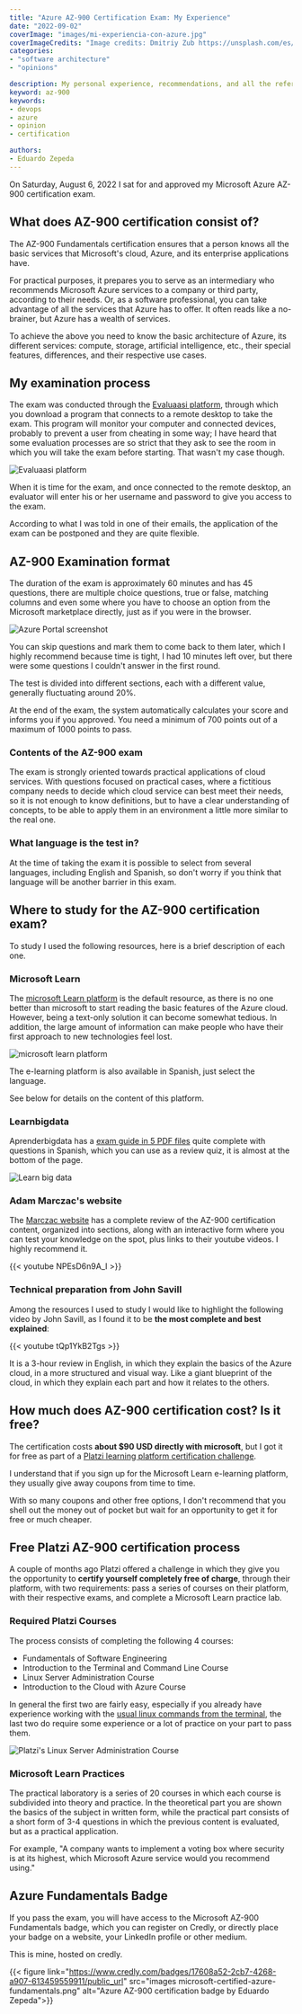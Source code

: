 ```yaml
---
title: "Azure AZ-900 Certification Exam: My Experience"
date: "2022-09-02"
coverImage: "images/mi-experiencia-con-azure.jpg"
coverImageCredits: "Image credits: Dmitriy Zub https://unsplash.com/es/@dimitryzub"
categories:
- "software architecture"
- "opinions"

description: My personal experience, recommendations, and all the references that I studied to pass the Microsoft Azure AZ-900 Fundamentals certification exam
keyword: az-900
keywords:
- devops
- azure
- opinion
- certification

authors:
- Eduardo Zepeda
---
```


On Saturday, August 6, 2022 I sat for and approved my Microsoft Azure AZ-900 certification exam.

## What does AZ-900 certification consist of?

The AZ-900 Fundamentals certification ensures that a person knows all the basic services that Microsoft's cloud, Azure, and its enterprise applications have.

For practical purposes, it prepares you to serve as an intermediary who recommends Microsoft Azure services to a company or third party, according to their needs. Or, as a software professional, you can take advantage of all the services that Azure has to offer. It often reads like a no-brainer, but Azure has a wealth of services.

To achieve the above you need to know the basic architecture of Azure, its different services: compute, storage, artificial intelligence, etc., their special features, differences, and their respective use cases.

## My examination process

The exam was conducted through the [Evaluaasi platform](https://www.evaluaasi.com/), through which you download a program that connects to a remote desktop to take the exam. This program will monitor your computer and connected devices, probably to prevent a user from cheating in some way; I have heard that some evaluation processes are so strict that they ask to see the room in which you will take the exam before starting. That wasn't my case though.

![Evaluaasi platform](images/evaluaasi-plataforma.jpg "Evaluaasi platform home screen")

When it is time for the exam, and once connected to the remote desktop, an evaluator will enter his or her username and password to give you access to the exam.

According to what I was told in one of their emails, the application of the exam can be postponed and they are quite flexible.

## AZ-900 Examination format

The duration of the exam is approximately 60 minutes and has 45 questions, there are multiple choice questions, true or false, matching columns and even some where you have to choose an option from the Microsoft marketplace directly, just as if you were in the browser.

![Azure Portal screenshot](images/portal-azure.png "Azure Portal")

You can skip questions and mark them to come back to them later, which I highly recommend because time is tight, I had 10 minutes left over, but there were some questions I couldn't answer in the first round.

The test is divided into different sections, each with a different value, generally fluctuating around 20%.

At the end of the exam, the system automatically calculates your score and informs you if you approved. You need a minimum of 700 points out of a maximum of 1000 points to pass.

### Contents of the AZ-900 exam

The exam is strongly oriented towards practical applications of cloud services. With questions focused on practical cases, where a fictitious company needs to decide which cloud service can best meet their needs, so it is not enough to know definitions, but to have a clear understanding of concepts, to be able to apply them in an environment a little more similar to the real one.

### What language is the test in?

At the time of taking the exam it is possible to select from several languages, including English and Spanish, so don't worry if you think that language will be another barrier in this exam.

## Where to study for the AZ-900 certification exam?

To study I used the following resources, here is a brief description of each one.

### Microsoft Learn

The [microsoft Learn platform](https://docs.microsoft.com/en-us/learn/) is the default resource, as there is no one better than microsoft to start reading the basic features of the Azure cloud. However, being a text-only solution it can become somewhat tedious. In addition, the large amount of information can make people who have their first approach to new technologies feel lost.

![microsoft learn platform](images/plataforma-microsoft-learn.jpg "microsoft learning platform")

The e-learning platform is also available in Spanish, just select the language.

See below for details on the content of this platform.

### Learnbigdata

Aprenderbigdata has a [exam guide in 5 PDF files](https://aprenderbigdata.com/az-900-azure-fundamentals/) quite complete with questions in Spanish, which you can use as a review quiz, it is almost at the bottom of the page.

![Learn big data](images/aprender-big-data.jpg)

### Adam Marczac's website

The [Marczac website](https://marczak.io/az-900/) has a complete review of the AZ-900 certification content, organized into sections, along with an interactive form where you can test your knowledge on the spot, plus links to their youtube videos. I highly recommend it.

{{< youtube NPEsD6n9A_I >}}

### Technical preparation from John Savill

Among the resources I used to study I would like to highlight the following video by John Savill, as I found it to be **the most complete and best explained**:

{{< youtube tQp1YkB2Tgs >}}

It is a 3-hour review in English, in which they explain the basics of the Azure cloud, in a more structured and visual way. Like a giant blueprint of the cloud, in which they explain each part and how it relates to the others.

## How much does AZ-900 certification cost? Is it free?

The certification costs **about $90 USD directly with microsoft**, but I got it for free as part of a [Platzi learning platform certification challenge](https://platzi.com/r/eduardo-zepeda).

I understand that if you sign up for the Microsoft Learn e-learning platform, they usually give away coupons from time to time.

With so many coupons and other free options, I don't recommend that you shell out the money out of pocket but wait for an opportunity to get it for free or much cheaper.

## Free Platzi AZ-900 certification process

A couple of months ago Platzi offered a challenge in which they give you the opportunity to **certify yourself completely free of charge**, through their platform, with two requirements: pass a series of courses on their platform, with their respective exams, and complete a Microsoft Learn practice lab.

### Required Platzi Courses

The process consists of completing the following 4 courses:

* Fundamentals of Software Engineering
* Introduction to the Terminal and Command Line Course
* Linux Server Administration Course
* Introduction to the Cloud with Azure Course

In general the first two are fairly easy, especially if you already have experience working with the [usual linux commands from the terminal](/en/linux-basic-commands-grep-ls-cd-cat-cp-rm-scp//), the last two do require some experience or a lot of practice on your part to pass them.

![Platzi's Linux Server Administration Course](images/administracion-servidores-linux.jpg "Linux Server Administration Course")

### Microsoft Learn Practices

The practical laboratory is a series of 20 courses in which each course is subdivided into theory and practice. In the theoretical part you are shown the basics of the subject in written form, while the practical part consists of a short form of 3-4 questions in which the previous content is evaluated, but as a practical application.

For example, "A company wants to implement a voting box where security is at its highest, which Microsoft Azure service would you recommend using."

## Azure Fundamentals Badge

If you pass the exam, you will have access to the Microsoft AZ-900 Fundamentals badge, which you can register on Credly, or directly place your badge on a website, your LinkedIn profile or other medium.

This is mine, hosted on credly.

{{< figure link="https://www.credly.com/badges/17608a52-2cb7-4268-a907-613459559911/public_url" src="images microsoft-certified-azure-fundamentals.png" alt="Azure AZ-900 certification badge by Eduardo Zepeda">}}
